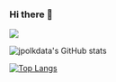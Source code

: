 ### Hi there 👋

![](https://komarev.com/ghpvc/?username=jpolkdata)

![jpolkdata's GitHub stats](https://github-readme-stats.vercel.app/api?username=jpolkdata&show_icons=true&theme=tokyonight)

[![Top Langs](https://github-readme-stats.vercel.app/api/top-langs/?username=jpolkdata&layout=compact&theme=tokyonight)](https://github.com/jpolkdata/github-readme-stats)
